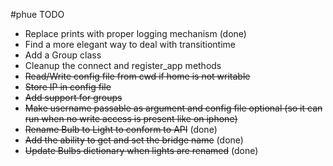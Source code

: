 #phue TODO

 * Replace prints with proper logging mechanism (done)
 * Find a more elegant way to deal with transitiontime
 * Add a Group class
 * Cleanup the connect and register_app methods
 * ~~Read/Write config file from cwd if home is not writable~~
 * ~~Store IP in config file~~
 * ~~Add support for groups~~
 * ~~Make username passable as argument and config file optional (so it can run when no write access is present like on iphone)~~
 * ~~Rename Bulb to Light to conform to API~~ (done)
 * ~~Add the ability to get and set the bridge name~~ (done)
 * ~~Update Bulbs dictionary when lights are renamed~~ (done)
